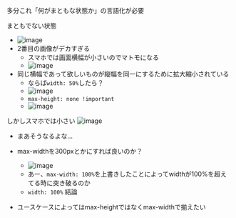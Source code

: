 
多分これ「何がまともな状態か」の言語化が必要

まともでない状態
- ![image](https://gyazo.com/f2e0c356b85d2015cc9e60524f8ca747/thumb/1000)
- 2番目の画像がデカすぎる
    - スマホでは画面横幅が小さいのでマトモになる
    - ![image](https://gyazo.com/64dffe659b7e940fe2900d92b76b17f4/thumb/1000)
- 同じ横幅であって欲しいものが縦幅を同一にするために拡大縮小されている
    - ならば`width: 50%`したら？
    - ![image](https://gyazo.com/ea5ea10e60caa05d6209701cb636017f/thumb/1000)
    - `max-height: none !important`
    - ![image](https://gyazo.com/9c70a56101c32b286913b36ee9968310/thumb/1000)

しかしスマホでは小さい
![image](https://gyazo.com/ecbfb89a8e850a923a7bd5038e2510d9/thumb/1000)
- まあそうなるよな…

- max-widthを300pxとかにすれば良いのか？
    - ![image](https://gyazo.com/e16869a50c2dd22a0a1d220ef8ae6d36/thumb/1000)
    - あー、`max-width: 100%`を上書きしたことによってwidthが100%を超えてる時に突き破るのか
    - `width: 100%`
結論
- ユースケースによってはmax-heightではなくmax-widthで揃えたい
